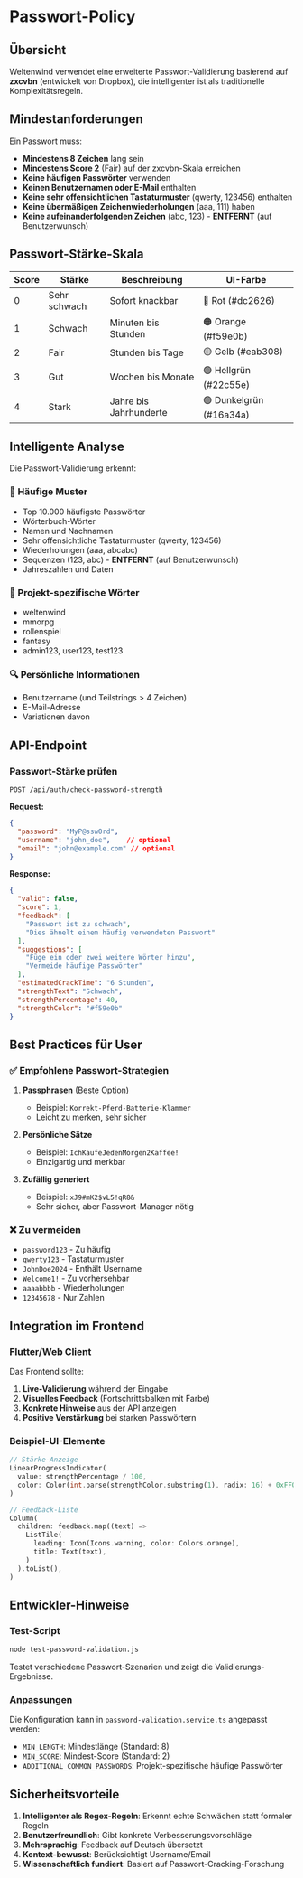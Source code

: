 # Passwort-Policy

## Übersicht

Weltenwind verwendet eine erweiterte Passwort-Validierung basierend auf **zxcvbn** (entwickelt von Dropbox), die intelligenter ist als traditionelle Komplexitätsregeln.

## Mindestanforderungen

Ein Passwort muss:
- **Mindestens 8 Zeichen** lang sein
- **Mindestens Score 2** (Fair) auf der zxcvbn-Skala erreichen
- **Keine häufigen Passwörter** verwenden
- **Keinen Benutzernamen oder E-Mail** enthalten
- **Keine sehr offensichtlichen Tastaturmuster** (qwerty, 123456) enthalten
- **Keine übermäßigen Zeichenwiederholungen** (aaa, 111) haben
- **Keine aufeinanderfolgenden Zeichen** (abc, 123) - **ENTFERNT** (auf Benutzerwunsch)

## Passwort-Stärke-Skala

| Score | Stärke | Beschreibung | UI-Farbe |
|-------|--------|--------------|----------|
| 0 | Sehr schwach | Sofort knackbar | 🔴 Rot (#dc2626) |
| 1 | Schwach | Minuten bis Stunden | 🟠 Orange (#f59e0b) |
| 2 | Fair | Stunden bis Tage | 🟡 Gelb (#eab308) |
| 3 | Gut | Wochen bis Monate | 🟢 Hellgrün (#22c55e) |
| 4 | Stark | Jahre bis Jahrhunderte | 🟢 Dunkelgrün (#16a34a) |

## Intelligente Analyse

Die Passwort-Validierung erkennt:

### 🚫 Häufige Muster
- Top 10.000 häufigste Passwörter
- Wörterbuch-Wörter
- Namen und Nachnamen
- Sehr offensichtliche Tastaturmuster (qwerty, 123456)
- Wiederholungen (aaa, abcabc)
- Sequenzen (123, abc) - **ENTFERNT** (auf Benutzerwunsch)
- Jahreszahlen und Daten

### 🎯 Projekt-spezifische Wörter
- weltenwind
- mmorpg
- rollenspiel
- fantasy
- admin123, user123, test123

### 🔍 Persönliche Informationen
- Benutzername (und Teilstrings > 4 Zeichen)
- E-Mail-Adresse
- Variationen davon

## API-Endpoint

### Passwort-Stärke prüfen

```
POST /api/auth/check-password-strength
```

**Request:**
```json
{
  "password": "MyP@ssw0rd",
  "username": "john_doe",    // optional
  "email": "john@example.com" // optional
}
```

**Response:**
```json
{
  "valid": false,
  "score": 1,
  "feedback": [
    "Passwort ist zu schwach",
    "Dies ähnelt einem häufig verwendeten Passwort"
  ],
  "suggestions": [
    "Füge ein oder zwei weitere Wörter hinzu",
    "Vermeide häufige Passwörter"
  ],
  "estimatedCrackTime": "6 Stunden",
  "strengthText": "Schwach",
  "strengthPercentage": 40,
  "strengthColor": "#f59e0b"
}
```

## Best Practices für User

### ✅ Empfohlene Passwort-Strategien

1. **Passphrasen** (Beste Option)
   - Beispiel: `Korrekt-Pferd-Batterie-Klammer`
   - Leicht zu merken, sehr sicher

2. **Persönliche Sätze**
   - Beispiel: `IchKaufeJedenMorgen2Kaffee!`
   - Einzigartig und merkbar

3. **Zufällig generiert**
   - Beispiel: `xJ9#mK2$vL5!qR8&`
   - Sehr sicher, aber Passwort-Manager nötig

### ❌ Zu vermeiden

- `password123` - Zu häufig
- `qwerty123` - Tastaturmuster
- `JohnDoe2024` - Enthält Username
- `Welcome1!` - Zu vorhersehbar
- `aaaabbbb` - Wiederholungen
- `12345678` - Nur Zahlen

## Integration im Frontend

### Flutter/Web Client

Das Frontend sollte:
1. **Live-Validierung** während der Eingabe
2. **Visuelles Feedback** (Fortschrittsbalken mit Farbe)
3. **Konkrete Hinweise** aus der API anzeigen
4. **Positive Verstärkung** bei starken Passwörtern

### Beispiel-UI-Elemente

```dart
// Stärke-Anzeige
LinearProgressIndicator(
  value: strengthPercentage / 100,
  color: Color(int.parse(strengthColor.substring(1), radix: 16) + 0xFF000000),
)

// Feedback-Liste
Column(
  children: feedback.map((text) => 
    ListTile(
      leading: Icon(Icons.warning, color: Colors.orange),
      title: Text(text),
    )
  ).toList(),
)
```

## Entwickler-Hinweise

### Test-Script

```bash
node test-password-validation.js
```

Testet verschiedene Passwort-Szenarien und zeigt die Validierungs-Ergebnisse.

### Anpassungen

Die Konfiguration kann in `password-validation.service.ts` angepasst werden:
- `MIN_LENGTH`: Mindestlänge (Standard: 8)
- `MIN_SCORE`: Mindest-Score (Standard: 2)
- `ADDITIONAL_COMMON_PASSWORDS`: Projekt-spezifische häufige Passwörter

## Sicherheitsvorteile

1. **Intelligenter als Regex-Regeln**: Erkennt echte Schwächen statt formaler Regeln
2. **Benutzerfreundlich**: Gibt konkrete Verbesserungsvorschläge
3. **Mehrsprachig**: Feedback auf Deutsch übersetzt
4. **Kontext-bewusst**: Berücksichtigt Username/Email
5. **Wissenschaftlich fundiert**: Basiert auf Passwort-Cracking-Forschung